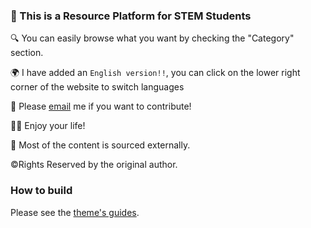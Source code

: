 
### 👋 This is a Resource Platform for STEM Students 
🔍  You can easily browse what you want by checking the "Category" section.<br>

🌍  I have added an `English version!!`, you can click on the lower right corner of the website to switch languages

📮  Please [email](mailto:applyforcontirbute@qinshizz.com) me if you want to contribute!<br>

🏄‍♀️  Enjoy your life!<br>

🌊  Most of the content is sourced externally.<br>

©️Rights Reserved by the original author.

### How to build 

Please see the [theme's guides](https://chirpy.cotes.page/).
